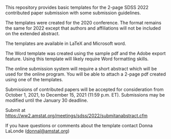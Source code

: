  This repository provides basic templates for the 2-page SDSS 2022 contributed paper submission
with some submission guidelines. 

The templates were created for the 2020 conference. The format remains the same for 2022 except that authors and affiliations will not be included on the extended abstract. 

The templates are available in LaTeX and Microsoft word.

The Word template was created using the sample pdf and the Adobe export feature. Using this template will likely require Word formatting skills.

The online submission system will require a short abstract which will be used for the online program. You will be able to
attach a 2-page pdf created using one of the templates.

Submissions of contributed papers will be accepted for consideration from October 1, 2021, to December 15, 2021 (11:59 p.m. ET).
Submissions may be modified until the January 30 deadline.

Submit at https://ww2.amstat.org/meetings/sdss/2022/submitanabstract.cfm

If you have questions or comments about the template contact Donna LaLonde (donnal@amstat.org)
